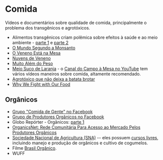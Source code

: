 # Comida

Vídeos e documentários sobre qualidade de comida, principalmente o problema dos
transgênicos e agrotóxicos.

- Alimentos transgênicos criam polêmica sobre efeitos à saúde e ao meio
  ambiente - [parte 1](https://www.youtube.com/watch?v=DREx7do3TRA) e
  [parte 2](https://www.youtube.com/watch?v=NrL-RZEbOZE)
- [O Mundo Segundo a Monsanto](https://www.youtube.com/watch?v=Ssdj8YaVKyc)
- [O Veneno Está na Mesa](https://www.youtube.com/watch?v=8RVAgD44AGg)
- [Nuvens de Veneno](https://www.youtube.com/watch?v=v2eUR5EyX9w)
- [Muito Além do Peso](https://www.youtube.com/watch?v=8UGe5GiHCT4)
- [Meio Suco de Laranja](https://www.youtube.com/watch?v=b6292kr28YM) - o
  [Canal do Campo à Mesa no
  YouTube](https://www.youtube.com/user/docampoamesa/videos) tem vários vídeos
  maneiros sobre comida, altamente recomendado.
- [Agrotóxico que não deixa a batata
brotar](https://en.wikipedia.org/wiki/Chlorpropham)
- [Why We Fight with Our Food](https://www.youtube.com/watch?v=5-gyIkA-crM)


## Orgânicos

- [Grupo "Comida de Gente" no Facebook][fb-comidadagente]
- [Grupo de Produtores Orgânicos no Facebook][fb-produtores-organicos]
- Globo Repórter - Orgânicos: [parte 1][globo-reporter-organicos-1]
- [OrganicsNet: Rede Comunitária Para Acesso ao Mercado Pelos Produtores
  Orgânicos][organicsnet]
- [Sociedade Nacional de Agricultura (SNA)][sna] -- eles possuem [cursos
  livres][sna-cursos], incluindo manejo e produção de orgânicos e cultivo de cogumelos.
- Filme [Brasil Orgânico][brasil-organico].
- WUFF


[brasil-organico]: https://www.youtube.com/watch?v=vuDa_NuLkT8
[fb-comidadagente]: https://www.facebook.com/groups/tomatedagente/
[fb-produtores-organicos]: https://www.facebook.com/groups/306181329543353/
[globo-reporter-organicos-1]: https://www.youtube.com/watch?v=9sy3lz2YmuY
[organicsnet]: http://www.organicsnet.com.br/sobre/
[sna-cursos]: http://sna.agr.br/extensao/
[sna]: http://sna.agr.br/
